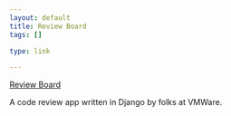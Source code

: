 ```yaml
--- 
layout: default
title: Review Board
tags: []

type: link

---
```

<a href="http://www.review-board.org/">Review Board</a>

A code review app written in Django by folks at VMWare.
